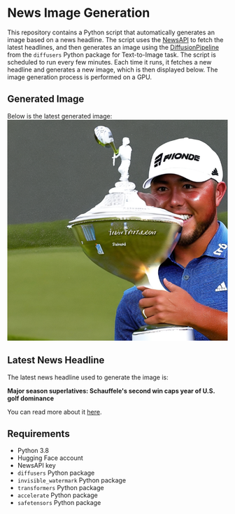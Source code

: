 # News Image Generation
This repository contains a Python script that automatically generates an image based on a news headline. The script uses the [NewsAPI](https://newsapi.org/) to fetch the latest headlines, and then generates an image using the [DiffusionPipeline](https://github.com/huggingface/diffusers) from the `diffusers` Python package for Text-to-Image task.
The script is scheduled to run every few minutes. Each time it runs, it fetches a new headline and generates a new image, which is then displayed below. The image generation process is performed on a GPU.

## Generated Image
Below is the latest generated image:
![Generated Image](image.png)

## Latest News Headline
The latest news headline used to generate the image is:

**Major season superlatives: Schauffele's second win caps year of U.S. golf dominance**

You can read more about it [here](https://news.google.com/rss/articles/CBMiigFodHRwczovL3d3dy5lc3BuLmNvbS9nb2xmL3N0b3J5L18vaWQvNDA2MTA2MDkvbWFqb3Itc2Vhc29uLXN1cGVybGF0aXZlcy14YW5kZXItc2NoYXVmZmVsZS1zY290dGllLXNjaGVmZmxlci1icnlzb24tZGVjaGFtYmVhdS1yb3J5LW1jaWxyb3nSAQA?oc=5).

## Requirements
- Python 3.8
- Hugging Face account
- NewsAPI key
- `diffusers` Python package
- `invisible_watermark` Python package
- `transformers` Python package
- `accelerate` Python package
- `safetensors` Python package
